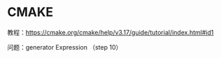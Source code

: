 # CMAKE

教程：https://cmake.org/cmake/help/v3.17/guide/tutorial/index.html#id1

问题：generator Expression （step 10）

